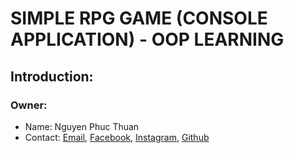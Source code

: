# SIMPLE RPG GAME (CONSOLE APPLICATION) - OOP LEARNING

## Introduction:
### Owner:
* Name: Nguyen Phuc Thuan
* Contact: [Email](phucthuan.work@gmail.com), [Facebook](fb.com/phucthuan95), [Instagram](https://instagram.com/_phuc_thuan_), [Github](https://github.com/phucthuan1st)

